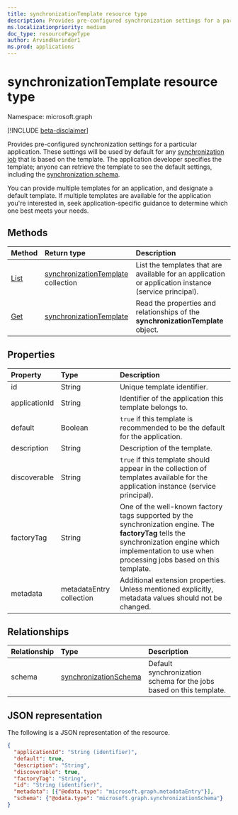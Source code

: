 ```yaml
---
title: synchronizationTemplate resource type
description: Provides pre-configured synchronization settings for a particular application.
ms.localizationpriority: medium
doc_type: resourcePageType
author: ArvindHarinder1
ms.prod: applications
---
```


# synchronizationTemplate resource type

Namespace: microsoft.graph

[!INCLUDE [beta-disclaimer](../../includes/beta-disclaimer.md)]

Provides pre-configured synchronization settings for a particular application. These settings will be used by default for any [synchronization job](synchronization-synchronizationjob.md) that is based on the template. The application developer specifies the template; anyone can retrieve the template to see the default settings, including the [synchronization schema](synchronization-synchronizationschema.md).

You can provide multiple templates for an application, and designate a default template. If multiple templates are available for the application you're interested in, seek application-specific guidance to determine which one best meets your needs.

## Methods

| Method                                                         | Return type                                                                      | Description                                                                                           |
| :------------------------------------------------------------- | :------------------------------------------------------------------------------- | :---------------------------------------------------------------------------------------------------- |
| [List](../api/synchronization-synchronizationtemplate-list.md) | [synchronizationTemplate](synchronization-synchronizationtemplate.md) collection | List the templates that are available for an application or application instance (service principal). |
| [Get](../api/synchronization-synchronizationtemplate-get.md)   | [synchronizationTemplate](synchronization-synchronizationtemplate.md)            | Read the properties and relationships of the **synchronizationTemplate** object.                      |

<!--
|[Create](../api/synchronization-synchronizationtemplate-post.md) |[synchronizationTemplate](synchronization-synchronizationtemplate.md)   |Create a new template for an application.|
|[Update](../api/synchronization-synchronizationtemplate-put.md)   |[synchronizationTemplate](synchronization-synchronizationtemplate.md)   |Update the template.| 
-->

## Properties

| Property      | Type                     | Description                                                                                                                                                                                              |
| :------------ | :----------------------- | :------------------------------------------------------------------------------------------------------------------------------------------------------------------------------------------------------- |
| id            | String                   | Unique template identifier.                                                                                                                                                                              |
| applicationId | String                   | Identifier of the application this template belongs to.                                                                                                                                                  |
| default       | Boolean                  | `true` if this template is recommended to be the default for the application.                                                                                                                            |
| description   | String                   | Description of the template.                                                                                                                                                                             |
| discoverable  | String                   | `true` if this template should appear in the collection of templates available for the application instance (service principal).                                                                         |
| factoryTag    | String                   | One of the well-known factory tags supported by the synchronization engine. The **factoryTag** tells the synchronization engine which implementation to use when processing jobs based on this template. |
| metadata      | metadataEntry collection | Additional extension properties. Unless mentioned explicitly, metadata values should not be changed.                                                                                                     |

## Relationships

| Relationship | Type                                                              | Description                                                         |
| :----------- | :---------------------------------------------------------------- | :------------------------------------------------------------------ |
| schema       | [synchronizationSchema](synchronization-synchronizationschema.md) | Default synchronization schema for the jobs based on this template. |

## JSON representation

The following is a JSON representation of the resource.

<!-- {
  "blockType": "resource",
  "optionalProperties": [

  ],
  "keyProperty": "id",
  "@odata.type": "microsoft.graph.synchronizationTemplate"
}-->

```json
{
  "applicationId": "String (identifier)",
  "default": true,
  "description": "String",
  "discoverable": true,
  "factoryTag": "String",
  "id": "String (identifier)",
  "metadata": [{"@odata.type": "microsoft.graph.metadataEntry"}],
  "schema": {"@odata.type": "microsoft.graph.synchronizationSchema"}
}

```

<!-- uuid: 8fcb5dbc-d5aa-4681-8e31-b001d5168d79
2015-10-25 14:57:30 UTC -->

<!--
{
  "type": "#page.annotation",
  "description": "synchronizationTemplate resource",
  "keywords": "",
  "section": "documentation",
  "tocPath": "",
  "suppressions": []
}
-->
